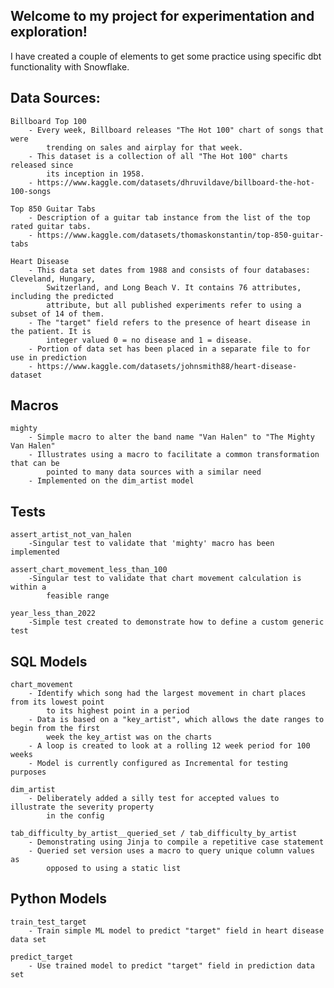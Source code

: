 ## Welcome to my project for experimentation and exploration!

I have created a couple of elements to get some practice using specific dbt functionality with Snowflake.

## Data Sources:
    Billboard Top 100 
        - Every week, Billboard releases "The Hot 100" chart of songs that were 
            trending on sales and airplay for that week. 
        - This dataset is a collection of all "The Hot 100" charts released since 
            its inception in 1958.
        - https://www.kaggle.com/datasets/dhruvildave/billboard-the-hot-100-songs

    Top 850 Guitar Tabs 
        - Description of a guitar tab instance from the list of the top rated guitar tabs.
        - https://www.kaggle.com/datasets/thomaskonstantin/top-850-guitar-tabs

    Heart Disease
        - This data set dates from 1988 and consists of four databases: Cleveland, Hungary, 
            Switzerland, and Long Beach V. It contains 76 attributes, including the predicted 
            attribute, but all published experiments refer to using a subset of 14 of them. 
        - The "target" field refers to the presence of heart disease in the patient. It is 
            integer valued 0 = no disease and 1 = disease.        
        - Portion of data set has been placed in a separate file to for use in prediction
        - https://www.kaggle.com/datasets/johnsmith88/heart-disease-dataset


## Macros
    mighty    
        - Simple macro to alter the band name "Van Halen" to "The Mighty Van Halen" 
        - Illustrates using a macro to facilitate a common transformation that can be 
            pointed to many data sources with a similar need
        - Implemented on the dim_artist model
## Tests
    assert_artist_not_van_halen
        -Singular test to validate that 'mighty' macro has been implemented
        
    assert_chart_movement_less_than_100
        -Singular test to validate that chart movement calculation is within a
            feasible range

    year_less_than_2022
        -Simple test created to demonstrate how to define a custom generic test

## SQL Models
    chart_movement
        - Identify which song had the largest movement in chart places from its lowest point 
            to its highest point in a period
        - Data is based on a "key_artist", which allows the date ranges to begin from the first 
            week the key_artist was on the charts
        - A loop is created to look at a rolling 12 week period for 100 weeks
        - Model is currently configured as Incremental for testing purposes

    dim_artist
        - Deliberately added a silly test for accepted values to illustrate the severity property 
            in the config

    tab_difficulty_by_artist__queried_set / tab_difficulty_by_artist
        - Demonstrating using Jinja to compile a repetitive case statement
        - Queried set version uses a macro to query unique column values as
            opposed to using a static list

## Python Models    
    train_test_target
        - Train simple ML model to predict "target" field in heart disease data set

    predict_target
        - Use trained model to predict "target" field in prediction data set
